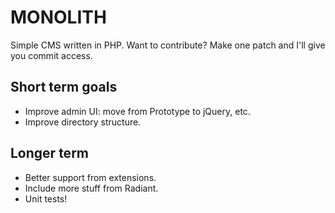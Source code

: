 # MONOLITH
Simple CMS written in PHP. Want to contribute? Make one patch and I'll give you commit access.

## Short term goals
  * Improve admin UI: move from Prototype to jQuery, etc.
  * Improve directory structure.
  
## Longer term
  * Better support from extensions.
  * Include more stuff from Radiant.
  * Unit tests!
  